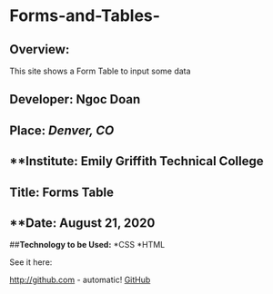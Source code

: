 # Forms-and-Tables-

## **Overview**:


This site shows a Form Table to input some data 

## **Developer**: Ngoc Doan
## **Place:** *Denver, CO*
## **Institute: Emily Griffith Technical College
## **Title**: Forms Table
## **Date: August 21, 2020


##**Technology to be Used:**
*CSS
*HTML




See it here: 

http://github.com - automatic!
[GitHub](https://ndoan24.github.io/Forms-and-Tables-/)
